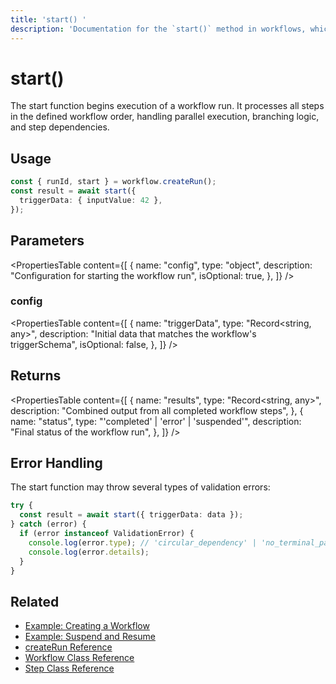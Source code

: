 ```yaml
---
title: 'start() '
description: 'Documentation for the `start()` method in workflows, which begins execution of a workflow run.'
---
```


# start()

The start function begins execution of a workflow run. It processes all steps in the defined workflow order, handling parallel execution, branching logic, and step dependencies.

## Usage

```typescript copy showLineNumbers
const { runId, start } = workflow.createRun();
const result = await start({
  triggerData: { inputValue: 42 },
});
```

## Parameters

<PropertiesTable
content={[
{
name: "config",
type: "object",
description: "Configuration for starting the workflow run",
isOptional: true,
},
]}
/>

### config

<PropertiesTable
content={[
{
name: "triggerData",
type: "Record<string, any>",
description: "Initial data that matches the workflow's triggerSchema",
isOptional: false,
},
]}
/>

## Returns

<PropertiesTable
content={[
{
name: "results",
type: "Record<string, any>",
description: "Combined output from all completed workflow steps",
},
{
name: "status",
type: "'completed' | 'error' | 'suspended'",
description: "Final status of the workflow run",
},
]}
/>

## Error Handling

The start function may throw several types of validation errors:

```typescript copy showLineNumbers
try {
  const result = await start({ triggerData: data });
} catch (error) {
  if (error instanceof ValidationError) {
    console.log(error.type); // 'circular_dependency' | 'no_terminal_path' | 'unreachable_step'
    console.log(error.details);
  }
}
```

## Related

- [Example: Creating a Workflow](/docs/examples/workflows_legacy/creating-a-workflow)
- [Example: Suspend and Resume](/docs/examples/workflows_legacy/suspend-and-resume)
- [createRun Reference](./createRun)
- [Workflow Class Reference](./workflow)
- [Step Class Reference](./step-class)

```

```
